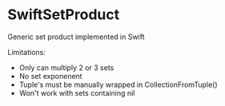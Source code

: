SwiftSetProduct
===============

Generic set product implemented in Swift

Limitations:

- Only can multiply 2 or 3 sets
- No set exponenent
- Tuple's must be manually wrapped in CollectionFromTuple()
- Won't work with sets containing nil
